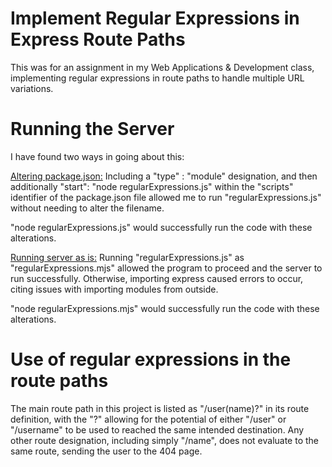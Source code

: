 # Implement Regular Expressions in Express Route Paths
This was for an assignment in my Web Applications & Development class, implementing regular expressions in route paths to handle multiple URL variations.
# Running the Server
I have found two ways in going about this:

<ins>Altering package.json:</ins> Including a "type" : "module" designation, and then additionally "start": "node regularExpressions.js" within the "scripts" identifier of the package.json file allowed me to run "regularExpressions.js" without needing to alter the filename.

"node regularExpressions.js" would successfully run the code with these alterations.

<ins>Running server as is:</ins> Running "regularExpressions.js" as "regularExpressions.mjs" allowed the program to proceed and the server to run successfully. Otherwise, importing express caused errors to occur, citing issues with importing modules from outside.

"node regularExpressions.mjs" would successfully run the code with these alterations.
# Use of regular expressions in the route paths
The main route path in this project is listed as "/user(name)?" in its route definition, with the "?" allowing for the potential of either "/user" or "/username" to be used to reached the same intended destination. Any other route designation, including simply "/name", does not evaluate to the same route, sending the user to the 404 page.
